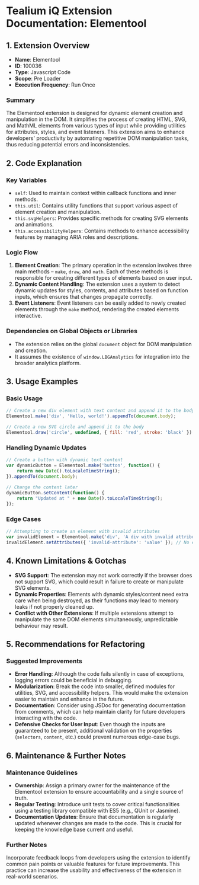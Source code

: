 # Tealium iQ Extension Documentation: Elementool

## 1. Extension Overview

- **Name**: Elementool
- **ID**: 100036
- **Type**: Javascript Code
- **Scope**: Pre Loader
- **Execution Frequency**: Run Once

### Summary
The Elementool extension is designed for dynamic element creation and manipulation in the DOM. It simplifies the process of creating HTML, SVG, and MathML elements from various types of input while providing utilities for attributes, styles, and event listeners. This extension aims to enhance developers' productivity by automating repetitive DOM manipulation tasks, thus reducing potential errors and inconsistencies.

## 2. Code Explanation

### Key Variables
- `self`: Used to maintain context within callback functions and inner methods.
- `this.util`: Contains utility functions that support various aspect of element creation and manipulation.
- `this.svgHelpers`: Provides specific methods for creating SVG elements and animations.
- `this.accessibilityHelpers`: Contains methods to enhance accessibility features by managing ARIA roles and descriptions.

### Logic Flow
1. **Element Creation**: The primary operation in the extension involves three main methods – `make`, `draw`, and `math`. Each of these methods is responsible for creating different types of elements based on user input.
2. **Dynamic Content Handling**: The extension uses a system to detect dynamic updates for styles, contents, and attributes based on function inputs, which ensures that changes propagate correctly.
3. **Event Listeners**: Event listeners can be easily added to newly created elements through the `make` method, rendering the created elements interactive.

### Dependencies on Global Objects or Libraries
- The extension relies on the global `document` object for DOM manipulation and creation.
- It assumes the existence of `window.LBGAnalytics` for integration into the broader analytics platform.

## 3. Usage Examples

### Basic Usage
```javascript
// Create a new div element with text content and append it to the body
Elementool.make('div', 'Hello, world!').appendTo(document.body);

// Create a new SVG circle and append it to the body
Elementool.draw('circle', undefined, { fill: 'red', stroke: 'black' }).appendTo(document.body);
```

### Handling Dynamic Updates
```javascript
// Create a button with dynamic text content
var dynamicButton = Elementool.make('button', function() {
    return new Date().toLocaleTimeString();
}).appendTo(document.body);
  
// Change the content later
dynamicButton.setContent(function() {
    return "Updated at " + new Date().toLocaleTimeString();
});
```

### Edge Cases
```javascript
// Attempting to create an element with invalid attributes
var invalidElement = Elementool.make('div', 'A div with invalid attributes', { color: 'blue' });
invalidElement.setAttributes({ 'invalid-attribute': 'value' }); // No error, but the attribute won't have any effect.

```

## 4. Known Limitations & Gotchas

- **SVG Support**: The extension may not work correctly if the browser does not support SVG, which could result in failure to create or manipulate SVG elements.
- **Dynamic Properties**: Elements with dynamic styles/content need extra care when being destroyed, as their functions may lead to memory leaks if not properly cleaned up.
- **Conflict with Other Extensions**: If multiple extensions attempt to manipulate the same DOM elements simultaneously, unpredictable behaviour may result.

## 5. Recommendations for Refactoring

### Suggested Improvements
- **Error Handling**: Although the code fails silently in case of exceptions, logging errors could be beneficial in debugging.
- **Modularization**: Break the code into smaller, defined modules for utilities, SVG, and accessibility helpers. This would make the extension easier to maintain and enhance in the future.
- **Documentation**: Consider using JSDoc for generating documentation from comments, which can help maintain clarity for future developers interacting with the code.
- **Defensive Checks for User Input**: Even though the inputs are guaranteed to be present, additional validation on the properties (`selectors`, `content`, etc.) could prevent numerous edge-case bugs.

## 6. Maintenance & Further Notes

### Maintenance Guidelines
- **Ownership**: Assign a primary owner for the maintenance of the Elementool extension to ensure accountability and a single source of truth.
- **Regular Testing**: Introduce unit tests to cover critical functionalities using a testing library compatible with ES5 (e.g., QUnit or Jasmine).
- **Documentation Updates**: Ensure that documentation is regularly updated whenever changes are made to the code. This is crucial for keeping the knowledge base current and useful.

### Further Notes
Incorporate feedback loops from developers using the extension to identify common pain points or valuable features for future improvements. This practice can increase the usability and effectiveness of the extension in real-world scenarios.
